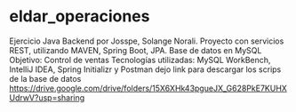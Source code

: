 # eldar_operaciones
Ejercicio Java Backend por Josspe, Solange Norali. Proyecto con servicios REST, utilizando MAVEN, Spring Boot, JPA. Base de datos en MySQL Objetivo: Control de ventas Tecnologías utilizadas: MySQL WorkBench, IntelliJ IDEA, Spring Initializr y Postman
dejo link para descargar los scrips de la base de datos
https://drive.google.com/drive/folders/15X6XHk43pgueJX_G628PkE7KUHXUdrwV?usp=sharing

